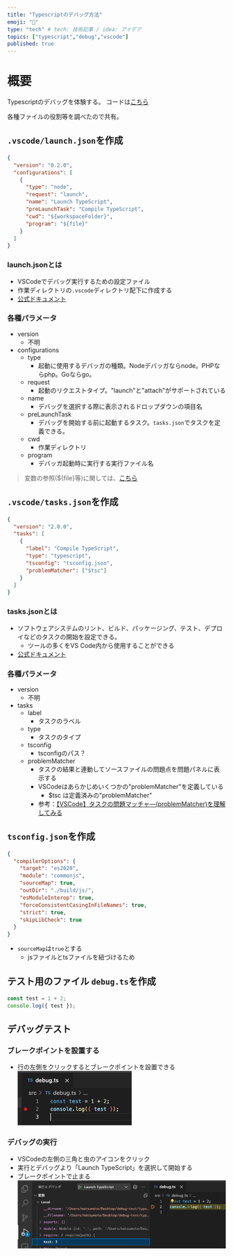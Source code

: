 ```yaml
---
title: "Typescriptのデバッグ方法"
emoji: "📘"
type: "tech" # tech: 技術記事 / idea: アイデア
topics: ["typescript","debug","vscode"]
published: true
---
```


# 概要
Typescriptのデバッグを体験する。
コードは[こちら](https://github.com/NoriyukiMatsumoto/zenn/tree/main/articles/vscode-typescript-debug)

各種ファイルの役割等を調べたので共有。

## `.vscode/launch.json`を作成

```json
{
  "version": "0.2.0",
  "configurations": [
    {
      "type": "node",
      "request": "launch",
      "name": "Launch TypeScript",
      "preLaunchTask": "Compile TypeScript",
      "cwd": "${workspaceFolder}",
      "program": "${file}"
    }
  ]
}

```

### launch.jsonとは
- VSCodeでデバッグ実行するための設定ファイル
- 作業ディレクトリの`.vscode`ディレクトリ配下に作成する
- [公式ドキュメント](https://code.visualstudio.com/docs/editor/debugging#_launchjson-attributes)

### 各種パラメータ
- version
  - 不明
- configurations
  - type
    - 起動に使用するデバッガの種類。Nodeデバッガならnode。PHPならphp。Goならgo。
  - request
    - 起動のリクエストタイプ。"launch"と"attach"がサポートされている
  - name
    - デバッグを選択する際に表示されるドロップダウンの項目名
  - preLaunchTask
    - デバッグを開始する前に起動するタスク。`tasks.json`でタスクを定義できる。
  - cwd
    - 作業ディレクトリ
  - program
    - デバッガ起動時に実行する実行ファイル名

> 変数の参照(${file}等)に関しては、[こちら](https://code.visualstudio.com/docs/editor/variables-reference)

## `.vscode/tasks.json`を作成
```json
{
  "version": "2.0.0",
  "tasks": [
    {
      "label": "Compile TypeScript",
      "type": "typescript",
      "tsconfig": "tsconfig.json",
      "problemMatcher": ["$tsc"]
    }
  ]
}
```

### tasks.jsonとは
- ソフトウェアシステムのリント、ビルド、パッケージング、テスト、デプロイなどのタスクの開始を設定できる。
  - ツールの多くをVS Code内から使用することができる
- [公式ドキュメント](https://code.visualstudio.com/docs/editor/tasks)

### 各種パラメータ
- version
  - 不明
- tasks
  - label
    - タスクのラベル
  - type
    - タスクのタイプ
  - tsconfig
    - tsconfigのパス？ 
  - problemMatcher
    - タスクの結果と連動してソースファイルの問題点を問題パネルに表示する
    - VSCodeはあらかじめいくつかの"problemMatcher"を定義している
      - $tsc は定義済みの"problemMatcher"
    - 参考：[【VSCode】タスクの問題マッチャ―(problemMatcher)を理解してみる](https://note.affi-sapo-sv.com/vscode-task-problemmatcher.php)


## `tsconfig.json`を作成
```tsconfig.json
{
  "compilerOptions": {
    "target": "es2020",
    "module": "commonjs",
    "sourceMap": true,
    "outDir": "./build/js/",
    "esModuleInterop": true,
    "forceConsistentCasingInFileNames": true,
    "strict": true,
    "skipLibCheck": true
  }
}
```

- `sourceMap`は`true`とする
  - jsファイルとtsファイルを紐づけるため


## テスト用のファイル `debug.ts`を作成
```debug.ts
const test = 1 + 2;
console.log({ test });
```

## デバッグテスト
### ブレークポイントを設置する
- 行の左側をクリックするとブレークポイントを設置できる
![](/images/vscode-typescript-debug/breakpoint.png)

### デバッグの実行
- VSCodeの左側の三角と虫のアイコンをクリック
- 実行とデバッグより「Launch TypeScript」を選択して開始する
- ブレークポイントで止まる
![](/images/vscode-typescript-debug/stop.png)